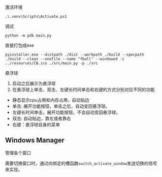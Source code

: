 激活环境
```
.\.venv\Scripts\Activate.ps1
```

调试
```
python -m pdb main.py
```

直接打包成exe
```
pyinstaller.exe --distpath ./dist --workpath ./build --specpath ./build --clean --onefile --name "fball" --windowed -i ../resources/CB.ico ./src/main.py -p ./src
```


悬浮球

 1. 启动之后展示为悬浮球
 2. 在悬浮球上单击、双击、左键长时间单击和右键的方式分别对应不同的功能
  - 静态显示cpu占用和内存占用，自动贴边
  - 单击: 展开功能按钮，单击之后，自动变回悬浮球。
  - 左键长时间单击，展开功能按钮，不会自动变回悬浮球。
  - 双击: 自动贴边，靠左或者靠右
  - 右键：悬浮球自身的菜单


## Windows Manager
管理各个窗口

需要切换窗口时，通过向绑定的槽函数`switch_activate_window`发送切换的信号来实现。

